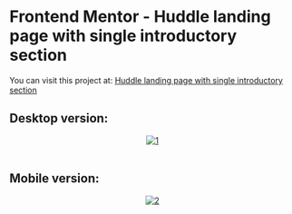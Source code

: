 # Frontend Mentor - Huddle landing page with single introductory section

You can visit this project at: <a href="https://matiasmass.github.io/huddle-landing-page/" target="_blank">Huddle landing page with single introductory section</a>

## Desktop version:
<p align="center">
<a href="https://postimages.org/" target="_blank"><img src="https://i.postimg.cc/YC4VCtXv/1.png" alt="1"/></a><br/><br/>

</p>

## Mobile version:
<p align="center">
<a href="https://postimages.org/" target="_blank"><img src="https://i.postimg.cc/pLgS937q/2.png" alt="2"/></a><br/><br/>

</p>

